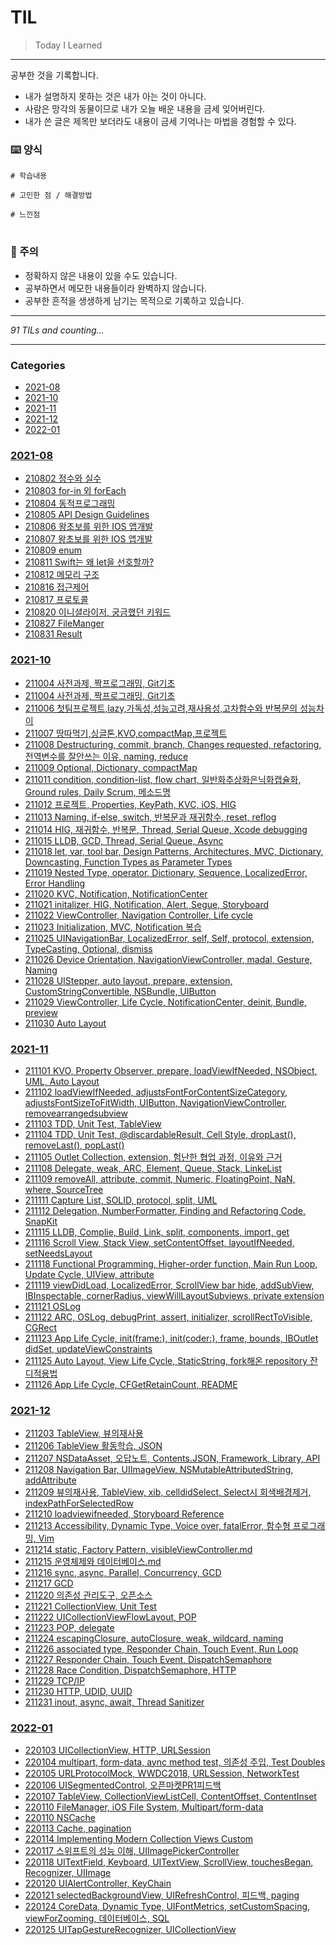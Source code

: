 # TIL
> Today I Learned


---

공부한 것을 기록합니다.
- 내가 설명하지 못하는 것은 내가 아는 것이 아니다.
- 사람은 망각의 동물이므로 내가 오늘 배운 내용을 금세 잊어버린다.
- 내가 쓴 글은 제목만 보더라도 내용이 금세 기억나는 마법을 경험할 수 있다.

### ⌨️ 양식
```
# 학습내용

# 고민한 점 / 해결방법

# 느낀점
```

#

### 👀 주의
- 정확하지 않은 내용이 있을 수도 있습니다.
- 공부하면서 메모한 내용들이라 완벽하지 않습니다. 
- 공부한 흔적을 생생하게 남기는 목적으로 기록하고 있습니다. 

---


_91 TILs and counting..._

---

### Categories

- [2021-08](#2021-08)
- [2021-10](#2021-10)
- [2021-11](#2021-11)
- [2021-12](#2021-12)
- [2022-01](#2022-01)

### [2021-08](#2021-08)
- [210802 정수와 실수](2021-08/210802_정수와_실수.md)
- [210803 for-in 외 forEach](2021-08/210803_for-in_외_forEach.md)
- [210804 동적프로그래밍](2021-08/210804_동적프로그래밍.md)
- [210805 API Design Guidelines](2021-08/210805_API_Design_Guidelines.md)
- [210806 왕초보를 위한 IOS 앱개발](2021-08/210806_왕초보를_위한_IOS_앱개발.md)
- [210807 왕초보를 위한 IOS 앱개발](2021-08/210807_왕초보를_위한_IOS_앱개발.md)
- [210809 enum](2021-08/210809_enum.md)
- [210811 Swift는 왜 let을 선호할까?](2021-08/210811_Swift는_왜_let을_선호할까?.md)
- [210812 메모리 구조](2021-08/210812_메모리_구조.md)
- [210816 접근제어](2021-08/210816_접근제어.md)
- [210817 프로토콜](2021-08/210817_프로토콜.md)
- [210820 이니셜라이저, 궁금했던 키워드](2021-08/210820_이니셜라이저,_궁금했던_키워드.md)
- [210827 FileManger](2021-08/210827_FileManger.md)
- [210831 Result](2021-08/210831_Result.md)

### [2021-10](#2021-10)
- [211004 사전과제, 짝프로그래밍, Git기초](2021-10/211004_사전과제:짝프로그래밍:Git기초.md)
- [211004 사전과제, 짝프로그래밍, Git기초](2021-10/211005_Git,첫_팀프로젝트_시작.md)
- [211006 첫팀프로젝트,lazy,가독성,성능고려,재사용성,고차함수와 반복문의 성능차이](2021-10/211006_첫팀프로젝트,lazy,가독성,성능고려,재사용성,고차함수와_반복문의_성능차이.md)
- [211007 땅따먹기,싱글톤,KVO,compactMap,프로젝트](2021-10/211007_땅따먹기,싱글톤,KVO,compactMap,프로젝트.md)
- [211008 Destructuring, commit, branch, Changes requested, refactoring, 전역변수를 잘안쓰는 이유, naming, reduce](2021-10/211008_Destructuring,_commit,_branch,_Changes_requested,_refactoring,_전역변수를_잘안쓰는_이유,_naming,_reduce.md)
- [211009 Optional, Dictionary, compactMap](2021-10/211009_Optional,_Dictionary,_compactMap.md)
- [211011 condition, condition-list, flow chart, 일반화추상화은닉화캡슐화, Ground rules, Daily Scrum, 메소드명](2021-10/211011_condition,_condition-list,_flow_chart,_일반화추상화은닉화캡슐화,_Ground_rules,_Daily_Scrum,_메소드명.md)
- [211012 프로젝트, Properties, KeyPath, KVC, iOS, HIG](2021-10/211012_프로젝트,_Properties,_KeyPath,_KVC,_iOS,_HIG.md)
- [211013 Naming, if-else, switch, 반복문과 재귀함수, reset, reflog](2021-10/211013_Naming,_if-else,_switch,_반복문과_재귀함수,_reset,_reflog.md)
- [211014 HIG, 재귀함수, 반복문, Thread, Serial Queue, Xcode debugging](2021-10/211014_HIG,_재귀함수,_반복문,_Thread,_Serial_Queue,_Xcode_debugging.md)
- [211015 LLDB, GCD, Thread, Serial Queue, Async](2021-10/211015_LLDB,_GCD,_Thread,_Serial_Queue,_Async.md)
- [211018 let, var, tool bar, Design Patterns, Architectures, MVC, Dictionary, Downcasting, Function Types as Parameter Types](2021-10/211018_let,_var,_tool_bar,_Design_Patterns,_Architectures,_MVC,_Dictionary,_Downcasting,_Function_Types_as_Parameter_Types.md)
- [211019 Nested Type, operator, Dictionary, Sequence, LocalizedError, Error Handling](2021-10/211019_Nested_Type,_operator,_Dictionary,_Sequence,_LocalizedError,_Error_Handling.md)
- [211020 KVC, Notification, NotificationCenter](2021-10/211020_KVC,_Notification,_NotificationCenter.md)
- [211021 initalizer, HIG, Notification, Alert, Segue, Storyboard](2021-10/211021_initalizer,_HIG,_Notification,_Alert,_Segue,_Storyboard.md)
- [211022 ViewController, Navigation Controller, Life cycle](2021-10/211022_ViewController,_Navigation_Controller,_Life_cycle.md)
- [211023 Initialization, MVC, Notification 복습](2021-10/211023_Initialization,_MVC,_Notification_복습.md)
- [211025 UINavigationBar, LocalizedError, self, Self, protocol, extension, TypeCasting, Optional, dismiss](2021-10/211025_UINavigationBar,_LocalizedError,_self,_Self,_protocol,_extension,_TypeCasting,_Optional,_dismiss.md)
- [211026 Device Orientation, NavigationViewController, madal, Gesture, Naming](2021-10/211026_Device_Orientation,_NavigationViewController,_madal,_Gesture,_Naming.md)
- [211028 UIStepper, auto layout, prepare, extension, CustomStringConvertible, NSBundle, UIButton](2021-10/211028_UIStepper,_auto_layout,_prepare,_extension,_CustomStringConvertible,_NSBundle,_UIButton.md)
- [211029 ViewController, Life Cycle, NotificationCenter, deinit, Bundle, preview](2021-10/211029_ViewController,_Life_Cycle,_NotificationCenter,_deinit,_Bundle,_preview.md)
- [211030 Auto Layout](2021-10/211030_Auto_Layout.md)

### [2021-11](#2021-11)
- [211101 KVO, Property Observer, prepare, loadViewIfNeeded, NSObject, UML, Auto Layout](2021-11/211101_KVO,_Property_Observer,_prepare,_loadViewIfNeeded,_NSObject,_UML,_Auto_Layout.md)
- [211102 loadViewIfNeeded, adjustsFontForContentSizeCategory, adjustsFontSizeToFitWidth, UIButton, NavigationViewController, removearrangedsubview](2021-11/211102_loadViewIfNeeded,_adjustsFontForContentSizeCategory,_adjustsFontSizeToFitWidth,_UIButton,_NavigationViewController,_removearrangedsubview.md)
- [211103 TDD, Unit Test, TableView](2021-11/211103_TDD,_Unit_Test,_TableView.md)
- [211104 TDD, Unit Test, @discardableResult, Cell Style, dropLast(), removeLast(), popLast()](2021-11/211104_TDD,_Unit_Test,_@discardableResult,_Cell_Style,_dropLast(),_removeLast(),_popLast().md)
- [211105 Outlet Collection, extension, 험난한 협업 과정, 이유와 근거](2021-11/211105_Outlet_Collection,_extension,_험난한_협업_과정,_이유와_근거.md)
- [211108 Delegate, weak, ARC, Element, Queue, Stack, LinkeList](2021-11/211108_Delegate,_weak,_ARC,_Element,_Queue,_Stack,_LinkeList.md)
- [211109 removeAll, attribute, commit, Numeric, FloatingPoint, NaN, where, SourceTree](2021-11/211109_removeAll,_attribute,_commit,_Numeric,_FloatingPoint,_NaN,_where,_SourceTree.md)
- [211111 Capture List, SOLID, protocol, split, UML](2021-11/211111_Capture_List,_SOLID,_protocol,_split,_UML.md)
- [211112 Delegation, NumberFormatter, Finding and Refactoring Code, SnapKit](2021-11/211112_Delegation,_NumberFormatter,_Finding_and_Refactoring_Code,_SnapKit.md)
- [211115 LLDB, Complie, Build, Link, split, components, import, get](2021-11/211115_LLDB,_Complie,_Build,_Link,_split,_components,_import,_get.md)
- [211116 Scroll View, Stack View, setContentOffset, layoutIfNeeded, setNeedsLayout](2021-11/211116_Scroll_View,_Stack_View,_setContentOffset,_layoutIfNeeded,_setNeedsLayout.md)
- [211118 Functional Programming, Higher-order function, Main Run Loop, Update Cycle, UIView, attribute](2021-11/211118_Functional_Programming,_Higher-order_function,_Main_Run_Loop,_Update_Cycle,_UIView,_attribute.md)
- [211119 viewDidLoad, LocalizedError, ScrollView bar hide, addSubView, IBInspectable, cornerRadius, viewWillLayoutSubviews, private extension](2021-11/211119_viewDidLoad,_LocalizedError,_ScrollView_bar_hide,_addSubView,_IBInspectable,_cornerRadius,_viewWillLayoutSubviews,_private_extension.md)
- [211121 OSLog](2021-11/211121_OSLog.md)
- [211122 ARC, OSLog, debugPrint, assert, initializer, scrollRectToVisible, CGRect](2021-11/211122_ARC,_OSLog,_debugPrint,_assert,_initializer,_scrollRectToVisible,_CGRect.md)
- [211123 App Life Cycle, init(frame:), init(coder:), frame, bounds, IBOutlet didSet, updateViewConstraints](2021-11/211123_App_Life_Cycle,_init(frame:),_init(coder:),_frame,_bounds,_IBOutlet_didSet,_updateViewConstraints.md)
- [211125 Auto Layout, View Life Cycle, StaticString, fork해온 repository 잔디적용법](2021-11/211125_Auto_Layout,_View_Life_Cycle,_StaticString,_fork해온_repository_잔디적용법.md)
- [211126 App Life Cycle, CFGetRetainCount, README](2021-11/211126_App_Life_Cycle,_CFGetRetainCount,_README.md)

### [2021-12](#2021-12)
- [211203 TableView, 뷰의재사용](2021-12/211203_TableView,_뷰의재사용.md)
- [211206 TableView 활동학습, JSON](2021-12/211206_TableView_활동학습,_JSON,_API.md)
- [211207 NSDataAsset, 오답노트, Contents.JSON, Framework, Library, API](2021-12/211207_NSDataAsset,_오답노트,_Contents.JSON,_Framework,_Library,_API.md)
- [211208 Navigation Bar, UIImageView, NSMutableAttributedString, addAttribute](2021-12/211208_Navigation_Bar,_UIImageView,_NSMutableAttributedString,_addAttribute.md)
- [211209 뷰의재사용, TableView, xib, celldidSelect, Select시 회색배경제거, indexPathForSelectedRow](2021-12/211209_뷰의재사용,_TableView,_xib,_celldidSelect,_Select시_회색배경제거,_indexPathForSelectedRow.md)
- [211210 loadviewifneeded, Storyboard Reference](2021-12/211210_loadviewifneeded,_Storyboard_Reference.md)
- [211213 Accessibility, Dynamic Type, Voice over, fatalError, 함수형 프로그래밍, Vim](2021-12/211213_Accessibility,_Dynamic_Type,_Voice_over,_fatalError,_함수형_프로그래밍,_Vim.md)
- [211214 static, Factory Pattern, visibleViewController.md](2021-12/211214_static,_Factory_Pattern,_visibleViewController.md)
- [211215 운영체제와 데이터베이스.md](2021-12/211215_운영체제와_데이터베이스.md)
- [211216 sync, async, Parallel, Concurrency, GCD](2021-12/211216_sync,_async,_Parallel,_Concurrency,_GCD.md)
- [211217 GCD](2021-12/211217_GCD.md)
- [211220 의존성 관리도구, 오픈소스](2021-12/211220_의존성_관리도구,_오픈소스.md)
- [211221 CollectionView, Unit Test](2021-12/211221_CollectionView,_Unit_Test.md)
- [211222 UICollectionViewFlowLayout, POP](2021-12/211222_UICollectionViewFlowLayout,_POP.md)
- [211223 POP, delegate](2021-12/211223_POP,_delegate.md)
- [211224 escapingClosure, autoClosure, weak, wildcard, naming](2021-12/211224_escapingClosure,_autoClosure,_weak,_wildcard,_naming.md)
- [211226 associated type, Responder Chain, Touch Event, Run Loop](2021-12/211226_associated_type,_Responder_Chain,_Touch_Event,_Run_Loop.md)
- [211227 Responder Chain, Touch Event, DispatchSemaphore](2021-12/211227_Responder_Chain,_Touch_Event,_DispatchSemaphore.md)
- [211228 Race Condition, DispatchSemaphore, HTTP](2021-12/211228_Race_Condition,_DispatchSemaphore,_HTTP.md)
- [211229 TCP/IP](2021-12/211229_TCP_IP.md)
- [211230 HTTP, UDID, UUID](2021-12/211230_HTTP,_UDID,_UUID.md)
- [211231 inout, async, await, Thread Sanitizer](2021-12/211231_inout,_async,_await,_Thread_Sanitizer.md)

### [2022-01](#2022-01)
- [220103 UICollectionView, HTTP, URLSession](2022-01/220103_UICollectionView,_HTTP,_URLSession.md)
- [220104 multipart, form-data, aync method test, 의존성 주입, Test Doubles](2022-01/220104_multipart,_form-data,_aync_method_test,_의존성_주입,_Test_Doubles.md)
- [220105 URLProtocolMock, WWDC2018, URLSession, NetworkTest](2022-01/220105_URLProtocolMock,_WWDC2018,_URLSession,_NetworkTest.md)
- [220106 UISegmentedControl, 오픈마켓PR1피드백](2022-01/220106_UISegmentedControl,_오픈마켓PR1피드백.md)
- [220107 TableView, CollectionViewListCell, ContentOffset, ContentInset](2022-01/220107_TableView,_CollectionViewListCell,_ContentOffset,_ContentInset.md)
- [220110 FileManager, iOS File System, Multipart/form-data](2022-01/220110_FileManager,_iOS_File_System,_Multipart_form-data.md)
- [220110 NSCache](2022-01/220110_NSCache.md)
- [220113 Cache, pagination](2022-01/220113_Cache,_pagination.md)
- [220114 Implementing Modern Collection Views Custom](2022-01/220114_Implementing_Modern_Collection_Views_Custom.md)
- [220117 스위프트의 성능 이해, UIImagePickerController](2022-01/220117_스위프트의_성능_이해,_UIImagePickerController.md)
- [220118 UITextField, Keyboard, UITextView, ScrollView, touchesBegan, Recognizer, UIImage](2022-01/220118_UITextField,_Keyboard,_UITextView,_ScrollView,_touchesBegan,_Recognizer,_UIImage.md)
- [220120 UIAlertController, KeyChain](2022-01/220120_UIAlertController,_KeyChain.md)
- [220121 selectedBackgroundView, UIRefreshControl, 피드백, paging](2022-01/220121_selectedBackgroundView,_UIRefreshControl,_피드백,_paging.md)
- [220124 CoreData, Dynamic Type, UIFontMetrics, setCustomSpacing, viewForZooming, 데이터베이스, SQL](2022-01/220124_CoreData,_Dynamic_Type,_UIFontMetrics,_setCustomSpacing,_viewForZooming,_데이터베이스,_SQL.md)
- [220125 UITapGestureRecognizer, UICollectionView](2022-01/220125_UITapGestureRecognizer,_UICollectionView.md)

[1]: https://github.com/marketplace/actions/til-auto-format-readme

